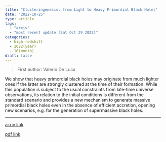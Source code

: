 ```yaml
---
title: "Clusteringenesis: from Light to Heavy Primordial Black Holes"
date: "2022-10-25"
type: article
tags:
  - "arxiv"
  - "most recent update (Sat Oct 29 2022)"
categories:
  - high redshift
  - 2022(year)
  - 10(month)
draft: false
---
```


> First author: Valerio De Luca

 We show that heavy primordial black holes may originate from much lighter
ones if the latter are strongly clustered at the time of their formation. While
this population is subject to the usual constraints from late-time universe
observations, its relation to the initial conditions is different from the
standard scenario and provides a new mechanism to generate massive primordial
black holes even in the absence of efficient accretion, opening new scenarios,
e.g. for the generation of supermassive black holes.

---
[arxiv link](http://arxiv.org/abs/2210.14171v1)

[pdf link](http://arxiv.org/pdf/2210.14171v1)